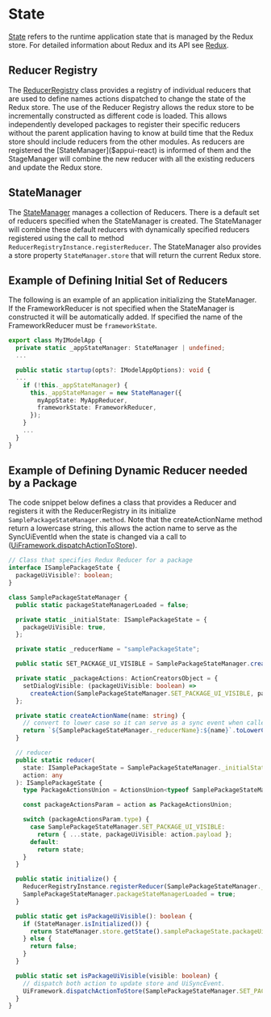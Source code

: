 # State

[State]($appui-react:State) refers to the runtime application state that is managed by the Redux store. For detailed information about Redux and its API see [Redux](https://redux.js.org/).

## Reducer Registry

The [ReducerRegistry]($appui-react) class provides a registry of individual reducers that are used to define names actions dispatched to change the state of the Redux store. The use of the Reducer Registry allows the redux store to be incrementally constructed as different code is loaded. This allows independently developed packages to register their specific reducers without the parent application having to know at build time that the Redux store should include reducers from the other modules. As reducers are registered the [StateManager]($appui-react) is informed of them and the StageManager will combine the new reducer with all the existing reducers and update the Redux store.

## StateManager

The [StateManager]($appui-react) manages a collection of Reducers. There is a default set of reducers specified when the StateManager is created. The StateManager will combine these default reducers with dynamically specified reducers registered using the call to method `ReducerRegistryInstance.registerReducer`. The StateManager also provides a store property `StateManager.store` that will return the current Redux store.

## Example of Defining Initial Set of Reducers

The following is an example of an application initializing the StateManager. If the FrameworkReducer is not specified when the StateManager is constructed it will be automatically added. If specified the name of the FrameworkReducer must be `frameworkState`.

```ts
export class MyIModelApp {
  private static _appStateManager: StateManager | undefined;
  ...

  public static startup(opts?: IModelAppOptions): void {
  ...
    if (!this._appStateManager) {
      this._appStateManager = new StateManager({
        myAppState: MyAppReducer,
        frameworkState: FrameworkReducer,
      });
    }
    ...
  }
}
```

## Example of Defining Dynamic Reducer needed by a Package

The code snippet below defines a class that provides a Reducer and registers it with the ReducerRegistry in its initialize `SamplePackageStateManager.method`. Note that the createActionName method return a lowercase string, this allows the action name to serve as the SyncUiEventId when the state is changed via a call to ([UiFramework.dispatchActionToStore]($appui-react)).

```ts
// Class that specifies Redux Reducer for a package
interface ISamplePackageState {
  packageUiVisible?: boolean;
}

class SamplePackageStateManager {
  public static packageStateManagerLoaded = false;

  private static _initialState: ISamplePackageState = {
    packageUiVisible: true,
  };

  private static _reducerName = "samplePackageState";

  public static SET_PACKAGE_UI_VISIBLE = SamplePackageStateManager.createActionName("SET_PACKAGE_UI_VISIBLE");

  private static _packageActions: ActionCreatorsObject = {
    setDialogVisible: (packageUiVisible: boolean) =>
      createAction(SamplePackageStateManager.SET_PACKAGE_UI_VISIBLE, packageUiVisible),
  };

  private static createActionName(name: string) {
    // convert to lower case so it can serve as a sync event when called via UiFramework.dispatchActionToStore
    return `${SamplePackageStateManager._reducerName}:${name}`.toLowerCase();
  }

  // reducer
  public static reducer(
    state: ISamplePackageState = SamplePackageStateManager._initialState,
    action: any
  ): ISamplePackageState {
    type PackageActionsUnion = ActionsUnion<typeof SamplePackageStateManager._packageActions>;

    const packageActionsParam = action as PackageActionsUnion;

    switch (packageActionsParam.type) {
      case SamplePackageStateManager.SET_PACKAGE_UI_VISIBLE:
        return { ...state, packageUiVisible: action.payload };
      default:
        return state;
    }
  }

  public static initialize() {
    ReducerRegistryInstance.registerReducer(SamplePackageStateManager._reducerName, SamplePackageStateManager.reducer);
    SamplePackageStateManager.packageStateManagerLoaded = true;
  }

  public static get isPackageUiVisible(): boolean {
    if (StateManager.isInitialized()) {
      return StateManager.store.getState().samplePackageState.packageUiVisible;
    } else {
      return false;
    }
  }

  public static set isPackageUiVisible(visible: boolean) {
    // dispatch both action to update store and UiSyncEvent.
    UiFramework.dispatchActionToStore(SamplePackageStateManager.SET_PACKAGE_UI_VISIBLE, visible, true);
  }
}
```
